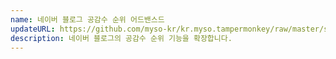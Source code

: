 ```yaml
---
name: 네이버 블로그 공감수 순위 어드밴스드
updateURL: https://github.com/myso-kr/kr.myso.tampermonkey/raw/master/service/com.naver.blog-manage.likes.user.js
description: 네이버 블로그의 공감수 순위 기능을 확장합니다.
---
```

